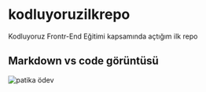 # kodluyoruzilkrepo
Kodluyoruz Frontr-End Eğitimi kapsamında açtığım ilk repo

## Markdown vs code görüntüsü
![patika ödev]()

